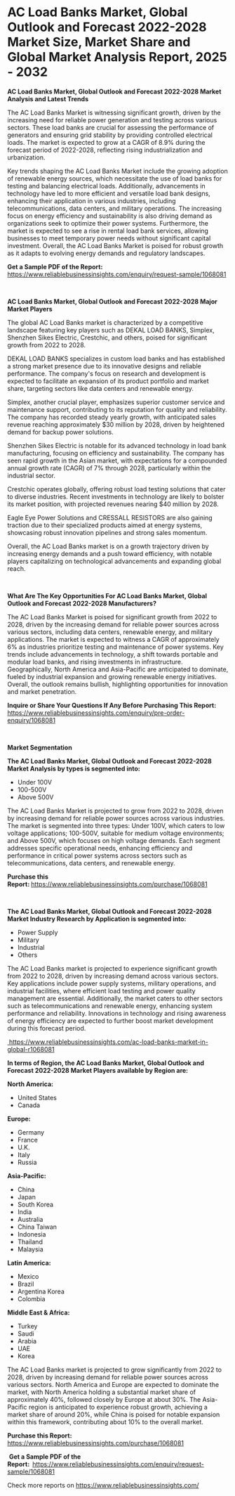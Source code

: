 <p><h1>AC Load Banks Market, Global Outlook and Forecast 2022-2028 Market Size, Market Share and Global Market Analysis Report, 2025 - 2032</h1></p><p><strong>AC Load Banks Market, Global Outlook and Forecast 2022-2028 Market Analysis and Latest Trends</strong></p>
<p><p>The AC Load Banks Market is witnessing significant growth, driven by the increasing need for reliable power generation and testing across various sectors. These load banks are crucial for assessing the performance of generators and ensuring grid stability by providing controlled electrical loads. The market is expected to grow at a CAGR of 8.9% during the forecast period of 2022-2028, reflecting rising industrialization and urbanization.</p><p>Key trends shaping the AC Load Banks Market include the growing adoption of renewable energy sources, which necessitate the use of load banks for testing and balancing electrical loads. Additionally, advancements in technology have led to more efficient and versatile load bank designs, enhancing their application in various industries, including telecommunications, data centers, and military operations. The increasing focus on energy efficiency and sustainability is also driving demand as organizations seek to optimize their power systems. Furthermore, the market is expected to see a rise in rental load bank services, allowing businesses to meet temporary power needs without significant capital investment. Overall, the AC Load Banks Market is poised for robust growth as it adapts to evolving energy demands and regulatory landscapes.</p></p>
<p><strong>Get a Sample PDF of the Report:&nbsp;</strong> <a href="https://www.reliablebusinessinsights.com/enquiry/request-sample/1068081?utm_campaign=2709&utm_medium=2&utm_source=Github&utm_content=ia&utm_term=21032025&utm_id=ac-load-banks-market-global-outlook-and-forecast-2022-2028">https://www.reliablebusinessinsights.com/enquiry/request-sample/1068081</a></p>
<p>&nbsp;</p>
<p><strong>AC Load Banks Market, Global Outlook and Forecast 2022-2028 Major Market Players</strong></p>
<p><p>The global AC Load Banks market is characterized by a competitive landscape featuring key players such as DEKAL LOAD BANKS, Simplex, Shenzhen Sikes Electric, Crestchic, and others, poised for significant growth from 2022 to 2028. </p><p>DEKAL LOAD BANKS specializes in custom load banks and has established a strong market presence due to its innovative designs and reliable performance. The company's focus on research and development is expected to facilitate an expansion of its product portfolio and market share, targeting sectors like data centers and renewable energy.</p><p>Simplex, another crucial player, emphasizes superior customer service and maintenance support, contributing to its reputation for quality and reliability. The company has recorded steady yearly growth, with anticipated sales revenue reaching approximately $30 million by 2028, driven by heightened demand for backup power solutions.</p><p>Shenzhen Sikes Electric is notable for its advanced technology in load bank manufacturing, focusing on efficiency and sustainability. The company has seen rapid growth in the Asian market, with expectations for a compounded annual growth rate (CAGR) of 7% through 2028, particularly within the industrial sector.</p><p>Crestchic operates globally, offering robust load testing solutions that cater to diverse industries. Recent investments in technology are likely to bolster its market position, with projected revenues nearing $40 million by 2028.</p><p>Eagle Eye Power Solutions and CRESSALL RESISTORS are also gaining traction due to their specialized products aimed at energy systems, showcasing robust innovation pipelines and strong sales momentum.</p><p>Overall, the AC Load Banks market is on a growth trajectory driven by increasing energy demands and a push toward efficiency, with notable players capitalizing on technological advancements and expanding global reach.</p></p>
<p>&nbsp;</p>
<p><strong>What Are The Key Opportunities For AC Load Banks Market, Global Outlook and Forecast 2022-2028 Manufacturers?</strong></p>
<p><p>The AC Load Banks Market is poised for significant growth from 2022 to 2028, driven by the increasing demand for reliable power sources across various sectors, including data centers, renewable energy, and military applications. The market is expected to witness a CAGR of approximately 6% as industries prioritize testing and maintenance of power systems. Key trends include advancements in technology, a shift towards portable and modular load banks, and rising investments in infrastructure. Geographically, North America and Asia-Pacific are anticipated to dominate, fueled by industrial expansion and growing renewable energy initiatives. Overall, the outlook remains bullish, highlighting opportunities for innovation and market penetration.</p></p>
<p><strong>Inquire or Share Your Questions If Any Before Purchasing This Report:</strong> <a href="https://www.reliablebusinessinsights.com/enquiry/pre-order-enquiry/1068081?utm_campaign=2709&utm_medium=2&utm_source=Github&utm_content=ia&utm_term=21032025&utm_id=ac-load-banks-market-global-outlook-and-forecast-2022-2028">https://www.reliablebusinessinsights.com/enquiry/pre-order-enquiry/1068081</a></p>
<p>&nbsp;</p>
<p><strong>Market Segmentation</strong></p>
<p><strong>The AC Load Banks Market, Global Outlook and Forecast 2022-2028 Market Analysis by types is segmented into:</strong></p>
<p><ul><li>Under 100V</li><li>100-500V</li><li>Above 500V</li></ul></p>
<p><p>The AC Load Banks Market is projected to grow from 2022 to 2028, driven by increasing demand for reliable power sources across various industries. The market is segmented into three types: Under 100V, which caters to low voltage applications; 100-500V, suitable for medium voltage environments; and Above 500V, which focuses on high voltage demands. Each segment addresses specific operational needs, enhancing efficiency and performance in critical power systems across sectors such as telecommunications, data centers, and renewable energy.</p></p>
<p><strong>Purchase this Report:&nbsp;</strong><a href="https://www.reliablebusinessinsights.com/purchase/1068081?utm_campaign=2709&utm_medium=2&utm_source=Github&utm_content=ia&utm_term=21032025&utm_id=ac-load-banks-market-global-outlook-and-forecast-2022-2028">https://www.reliablebusinessinsights.com/purchase/1068081</a></p>
<p>&nbsp;</p>
<p><strong>The AC Load Banks Market, Global Outlook and Forecast 2022-2028 Market Industry Research by Application is segmented into:</strong></p>
<p><ul><li>Power Supply</li><li>Military</li><li>Industrial</li><li>Others</li></ul></p>
<p><p>The AC Load Banks market is projected to experience significant growth from 2022 to 2028, driven by increasing demand across various sectors. Key applications include power supply systems, military operations, and industrial facilities, where efficient load testing and power quality management are essential. Additionally, the market caters to other sectors such as telecommunications and renewable energy, enhancing system performance and reliability. Innovations in technology and rising awareness of energy efficiency are expected to further boost market development during this forecast period.</p></p>
<p><a href="https://www.reliablebusinessinsights.com/ac-load-banks-market-in-global-r1068081?utm_campaign=2709&utm_medium=2&utm_source=Github&utm_content=ia&utm_term=21032025&utm_id=ac-load-banks-market-global-outlook-and-forecast-2022-2028">&nbsp;https://www.reliablebusinessinsights.com/ac-load-banks-market-in-global-r1068081</a></p>
<p><strong>In terms of Region, the AC Load Banks Market, Global Outlook and Forecast 2022-2028 Market Players available by Region are:</strong></p>
<p>
    <p> <strong> North America: </strong>
        <ul>
            <li>United States</li>
            <li>Canada</li>
        </ul>
        </p> 
    <p> <strong> Europe: </strong>
        <ul>
            <li>Germany</li>
            <li>France</li>
            <li>U.K.</li>
            <li>Italy</li>
            <li>Russia</li>
        </ul>
        </p> 
    <p> <strong> Asia-Pacific: </strong>
        <ul>
            <li>China</li>
            <li>Japan</li>
            <li>South Korea</li>
            <li>India</li>
            <li>Australia</li>
            <li>China Taiwan</li>
            <li>Indonesia</li>
            <li>Thailand</li>
            <li>Malaysia</li>
        </ul>
        </p> 
    <p> <strong> Latin America: </strong>
        <ul>
            <li>Mexico</li>
            <li>Brazil</li>
            <li>Argentina Korea</li>
            <li>Colombia</li>
        </ul>
        </p> 
    <p> <strong> Middle East & Africa: </strong>
        <ul>
            <li>Turkey</li>
            <li>Saudi</li>
            <li>Arabia</li>
            <li>UAE</li>
            <li>Korea</li>
        </ul>
    </p>
    </p>
<p><p>The AC Load Banks market is projected to grow significantly from 2022 to 2028, driven by increasing demand for reliable power sources across various sectors. North America and Europe are expected to dominate the market, with North America holding a substantial market share of approximately 40%, followed closely by Europe at about 30%. The Asia-Pacific region is anticipated to experience robust growth, achieving a market share of around 20%, while China is poised for notable expansion within this framework, contributing about 10% to the overall market.</p></p>
<p><strong>Purchase this Report: </strong><a href="https://www.reliablebusinessinsights.com/purchase/1068081?utm_campaign=2709&utm_medium=2&utm_source=Github&utm_content=ia&utm_term=21032025&utm_id=ac-load-banks-market-global-outlook-and-forecast-2022-2028">https://www.reliablebusinessinsights.com/purchase/1068081</a></p>
<p>&nbsp;<strong>Get a Sample PDF of the Report:&nbsp;&nbsp;</strong><a href="https://www.reliablebusinessinsights.com/enquiry/request-sample/1068081?utm_campaign=2709&utm_medium=2&utm_source=Github&utm_content=ia&utm_term=21032025&utm_id=ac-load-banks-market-global-outlook-and-forecast-2022-2028">https://www.reliablebusinessinsights.com/enquiry/request-sample/1068081</a></p>
<p><strong></strong></p>
<p>Check more reports on <a href="https://www.reliablebusinessinsights.com/?utm_campaign=2709&utm_medium=2&utm_source=Github&utm_content=ia&utm_term=21032025&utm_id=ac-load-banks-market-global-outlook-and-forecast-2022-2028">https://www.reliablebusinessinsights.com/</a></p>